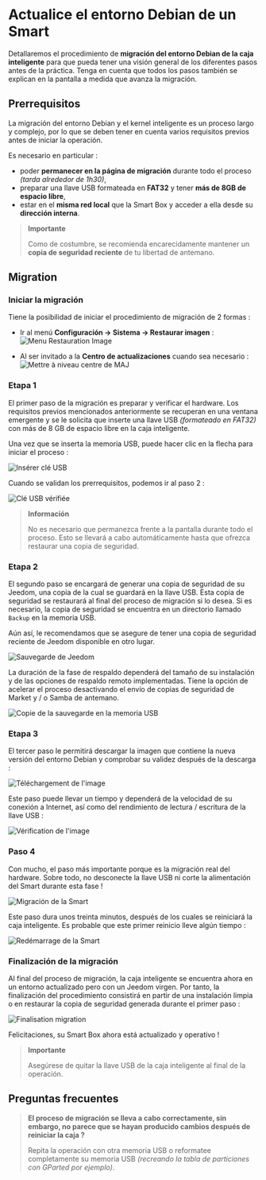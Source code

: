 # Actualice el entorno Debian de un Smart

Detallaremos el procedimiento de **migración del entorno Debian de la caja inteligente** para que pueda tener una visión general de los diferentes pasos antes de la práctica. Tenga en cuenta que todos los pasos también se explican en la pantalla a medida que avanza la migración.

## Prerrequisitos

La migración del entorno Debian y el kernel inteligente es un proceso largo y complejo, por lo que se deben tener en cuenta varios requisitos previos antes de iniciar la operación.

Es necesario en particular :

- poder **permanecer en la página de migración** durante todo el proceso *(tarda alrededor de 1h30)*,
- preparar una llave USB formateada en **FAT32** y tener **más de 8GB de espacio libre**,
- estar en el **misma red local** que la Smart Box y acceder a ella desde su **dirección interna**.

>**Importante**
>
>Como de costumbre, se recomienda encarecidamente mantener un **copia de seguridad reciente** de tu libertad de antemano.

## Migration

### Iniciar la migración

Tiene la posibilidad de iniciar el procedimiento de migración de 2 formas :

- Ir al menú **Configuración → Sistema → Restaurar imagen** :     
![Menu Restauration Image](images/migrateos-smart01.png)

- Al ser invitado a la **Centro de actualizaciones** cuando sea necesario :     
![Mettre à niveau centre de MAJ](images/migrateos-smart02.png)

### Etapa 1

El primer paso de la migración es preparar y verificar el hardware. Los requisitos previos mencionados anteriormente se recuperan en una ventana emergente y se le solicita que inserte una llave USB *(formateado en FAT32)* con más de 8 GB de espacio libre en la caja inteligente.

Una vez que se inserta la memoria USB, puede hacer clic en la flecha para iniciar el proceso :

![Insérer clé USB](images/migrateos-smart03.png)

Cuando se validan los prerrequisitos, podemos ir al paso 2 :

![Clé USB vérifiée](images/migrateos-smart04.png)

>**Información**
>
>No es necesario que permanezca frente a la pantalla durante todo el proceso. Esto se llevará a cabo automáticamente hasta que ofrezca restaurar una copia de seguridad.

### Etapa 2

El segundo paso se encargará de generar una copia de seguridad de su Jeedom, una copia de la cual se guardará en la llave USB. Esta copia de seguridad se restaurará al final del proceso de migración si lo desea. Si es necesario, la copia de seguridad se encuentra en un directorio llamado ``Backup`` en la memoria USB.

Aún así, le recomendamos que se asegure de tener una copia de seguridad reciente de Jeedom disponible en otro lugar.

![Sauvegarde de Jeedom](images/migrateos-smart05.png)

La duración de la fase de respaldo dependerá del tamaño de su instalación y de las opciones de respaldo remoto implementadas. Tiene la opción de acelerar el proceso desactivando el envío de copias de seguridad de Market y / o Samba de antemano.

![Copie de la sauvegarde en la memoria USB](images/migrateos-smart06.png)

### Etapa 3

El tercer paso le permitirá descargar la imagen que contiene la nueva versión del entorno Debian y comprobar su validez después de la descarga :

![Téléchargement de l'image](images/migrateos-smart07.png)

Este paso puede llevar un tiempo y dependerá de la velocidad de su conexión a Internet, así como del rendimiento de lectura / escritura de la llave USB :

![Vérification de l'image](images/migrateos-smart08.png)

### Paso 4

Con mucho, el paso más importante porque es la migración real del hardware. Sobre todo, no desconecte la llave USB ni corte la alimentación del Smart durante esta fase !

![Migración de la Smart](images/migrateos-smart09.png)

Este paso dura unos treinta minutos, después de los cuales se reiniciará la caja inteligente. Es probable que este primer reinicio lleve algún tiempo :

![Redémarrage de la Smart](images/migrateos-smart10.png)

### Finalización de la migración

Al final del proceso de migración, la caja inteligente se encuentra ahora en un entorno actualizado pero con un Jeedom virgen. Por tanto, la finalización del procedimiento consistirá en partir de una instalación limpia o en restaurar la copia de seguridad generada durante el primer paso :

![Finalisation migration](images/migrateos-smart11.png)

Felicitaciones, su Smart Box ahora está actualizado y operativo !

>**Importante**
>
>Asegúrese de quitar la llave USB de la caja inteligente al final de la operación.

## Preguntas frecuentes

>**El proceso de migración se lleva a cabo correctamente, sin embargo, no parece que se hayan producido cambios después de reiniciar la caja ?**
>
>Repita la operación con otra memoria USB o reformatee completamente su memoria USB *(recreando la tabla de particiones con GParted por ejemplo)*.
